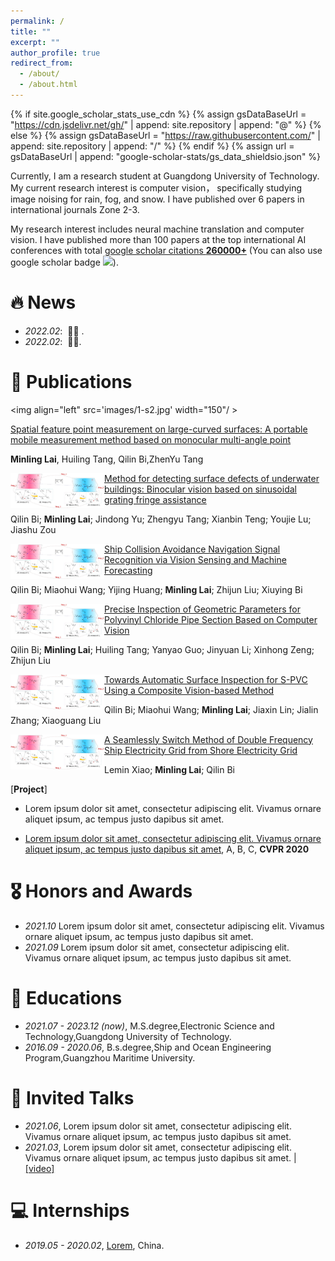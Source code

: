 ```yaml
---
permalink: /
title: ""
excerpt: ""
author_profile: true
redirect_from: 
  - /about/
  - /about.html
---
```


{% if site.google_scholar_stats_use_cdn %}
{% assign gsDataBaseUrl = "https://cdn.jsdelivr.net/gh/" | append: site.repository | append: "@" %}
{% else %}
{% assign gsDataBaseUrl = "https://raw.githubusercontent.com/" | append: site.repository | append: "/" %}
{% endif %}
{% assign url = gsDataBaseUrl | append: "google-scholar-stats/gs_data_shieldsio.json" %}

<span class='anchor' id='about-me'></span>

Currently, I am a research student at Guangdong University of Technology. My current research interest is computer vision， specifically studying image noising for rain, fog, and snow.  I have published over 6 papers in international journals Zone 2-3.


My research interest includes neural machine translation and computer vision. I have published more than 100 papers at the top international AI conferences with total <a href='https://scholar.google.com/citations?user=DhtAFkwAAAAJ'>google scholar citations <strong><span id='total_cit'>260000+</span></strong></a> (You can also use google scholar badge <a href='https://scholar.google.com/citations?user=DhtAFkwAAAAJ'><img src="https://img.shields.io/endpoint?url={{ url | url_encode }}&logo=Google%20Scholar&labelColor=f6f6f6&color=9cf&style=flat&label=citations"></a>).


# 🔥 News
- *2022.02*: &nbsp;🎉🎉  . 
- *2022.02*: &nbsp;🎉🎉. 

# 📝 Publications 

<p>
  
<img align="left"  src='images/1-s2.jpg' width="150"/ >

[Spatial feature point measurement on large-curved surfaces: A portable mobile measurement method based on monocular multi-angle point](https://www.sciencedirect.com/science/article/pii/S1110016822005841)

**Minling Lai**, Huiling Tang, Qilin Bi,ZhenYu Tang

</p>

<p>
  
<img align="left" src='images/1-s2.jpg' width="150" />

[Method for detecting surface defects of underwater buildings: Binocular vision based on sinusoidal grating fringe assistance](https://www.sciencedirect.com/science/article/pii/S1110016823005938)

Qilin Bi; **Minling Lai**; Jindong Yu; Zhengyu Tang; Xianbin Teng; Youjie Lu; Jiashu Zou

</p>


<p>
  
<img align="left" src='images/1-s2.jpg' width="150"/>
  
[Ship Collision Avoidance Navigation Signal Recognition via Vision Sensing and Machine Forecasting](https://ieeexplore.ieee.org/document/10164232)

 Qilin Bi; Miaohui Wang; Yijing Huang; **Minling Lai**; Zhijun Liu; Xiuying Bi

</p>


<p>
  
<img align="left" src='images/1-s2.jpg' width="150" />

[Precise Inspection of Geometric Parameters for Polyvinyl Chloride Pipe Section Based on Computer Vision](https://iieta.org/journals/ts/paper/10.18280/ts.380608)

Qilin Bi; **Minling Lai**; Huiling Tang; Yanyao Guo; Jinyuan Li; Xinhong Zeng; Zhijun Liu

</p>



<p>
  
<img align="left" src='images/1-s2.jpg' width="150" />

[Towards Automatic Surface Inspection for S-PVC Using a Composite Vision-based Method](https://opg.optica.org/ao/abstract.cfm?URI=ao-59-4-1008)

Qilin Bi; Miaohui Wang; **Minling Lai**; Jiaxin Lin; Jialin Zhang; Xiaoguang Liu
 
</p>

<p>
  
<img align="left" src='images/1-s2.jpg' width="150" />

[A Seamlessly Switch Method of Double Frequency Ship Electricity Grid from Shore Electricity Grid](https://www.semanticscholar.org/paper/A-Seamlessly-Switch-Method-of-Double-Frequency-Ship-Xiao-Lai/3d03cab764c94727e9f432ea1c697bc7da1c11c8?utm_source=direct_link)

Lemin Xiao; **Minling Lai**; Qilin Bi

</p>
  
</div></div>


[**Project**] <strong><span class='show_paper_citations' data='DhtAFkwAAAAJ:ALROH1vI_8AC'></span></strong>
- Lorem ipsum dolor sit amet, consectetur adipiscing elit. Vivamus ornare aliquet ipsum, ac tempus justo dapibus sit amet. 


- [Lorem ipsum dolor sit amet, consectetur adipiscing elit. Vivamus ornare aliquet ipsum, ac tempus justo dapibus sit amet](https://github.com), A, B, C, **CVPR 2020**



# 🎖 Honors and Awards
- *2021.10* Lorem ipsum dolor sit amet, consectetur adipiscing elit. Vivamus ornare aliquet ipsum, ac tempus justo dapibus sit amet. 
- *2021.09* Lorem ipsum dolor sit amet, consectetur adipiscing elit. Vivamus ornare aliquet ipsum, ac tempus justo dapibus sit amet. 



# 📖 Educations
- *2021.07 - 2023.12 (now)*, M.S.degree,Electronic Science and Technology,Guangdong University of Technology. 
- *2016.09 - 2020.06*, B.s.degree,Ship and Ocean Engineering Program,Guangzhou Maritime University. 



# 💬 Invited Talks
- *2021.06*, Lorem ipsum dolor sit amet, consectetur adipiscing elit. Vivamus ornare aliquet ipsum, ac tempus justo dapibus sit amet. 
- *2021.03*, Lorem ipsum dolor sit amet, consectetur adipiscing elit. Vivamus ornare aliquet ipsum, ac tempus justo dapibus sit amet.  \| [\[video\]](https://github.com/)


# 💻 Internships
- *2019.05 - 2020.02*, [Lorem](https://github.com/), China.
